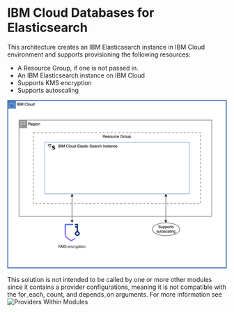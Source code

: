 # IBM Cloud Databases for Elasticsearch

This architecture creates an IBM Elasticsearch instance in IBM Cloud environment and supports provisioning the following resources:

- A Resource Group, if one is not passed in.
- An IBM Elasticsearch instance on IBM Cloud
- Supports KMS encryption
- Supports autoscaling

![fscloud-elastic-search](../../reference-architecture/deployable-architecture-elasticsearch.svg)

This solution is not intended to be called by one or more other modules since it contains a provider configurations, meaning it is not compatible with the for_each, count, and depends_on arguments. For more information see ![Providers Within Modules](https://developer.hashicorp.com/terraform/language/modules/develop/providers)
